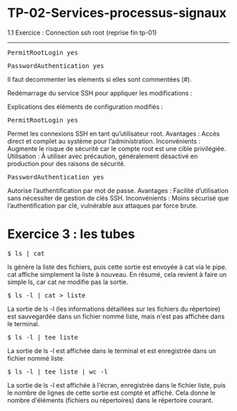# TP-02-Services-processus-signaux


1.1 Exercice : Connection ssh root (reprise fin tp-01)
______________________________________________________________________________________________________________________


<pre>PermitRootLogin yes</pre>

<pre>PasswordAuthentication yes</pre>

Il faut decommenter les elements si elles sont commentées (#).

Redémarrage du service SSH pour appliquer les modifications :

Explications des éléments de configuration modifiés :
<pre>PermitRootLogin yes </pre>
Permet les connexions SSH en tant qu’utilisateur root.
Avantages : Accès direct et complet au système pour l’administration.
Inconvénients : Augmente le risque de sécurité car le compte root est une cible privilégiée.
Utilisation : À utiliser avec précaution, généralement désactivé en production pour des raisons de sécurité.


<pre>PasswordAuthentication yes</pre>

Autorise l’authentification par mot de passe.
Avantages : Facilité d’utilisation sans nécessiter de gestion de clés SSH.
Inconvénients : Moins sécurisé que l’authentification par clé, vulnérable aux attaques par force brute.


<h1>
Exercice 3 : les tubes
</h1>






<pre>$ ls | cat</pre>
ls génère la liste des fichiers, puis cette sortie est envoyée à cat via le pipe. cat affiche simplement la liste à nouveau.
En résumé, cela revient à faire un simple ls, car cat ne modifie pas la sortie.


<pre>$ ls -l | cat > liste</pre>
La sortie de ls -l (les informations détaillées sur les fichiers du répertoire) est sauvegardée dans un fichier nommé liste, mais n'est pas affichée dans le terminal.


<pre>$ ls -l | tee liste</pre>
La sortie de ls -l est affichée dans le terminal et est enregistrée dans un fichier nommé liste.


<pre>$ ls -l | tee liste | wc -l</pre>
La sortie de ls -l est affichée à l'écran, enregistrée dans le fichier liste, puis le nombre de lignes de cette sortie est compté et affiché. Cela donne le nombre d'éléments (fichiers ou répertoires) dans le répertoire courant.























